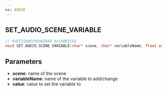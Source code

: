 ```yaml
---
ns: AUDIO
---
```

## SET_AUDIO_SCENE_VARIABLE

```c
// 0xEF21A9EF089A2668 0x19BB3CE8
void SET_AUDIO_SCENE_VARIABLE(char* scene, char* variableName, float value);
```


## Parameters
* **scene**: name of the scene
* **variableName**: name of the variable to add/change
* **value**: value to set the variable to


